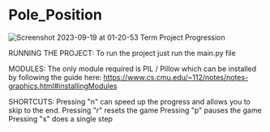 # Pole_Position

![Screenshot 2023-09-19 at 01-20-53 Term Project Progression](https://github.com/averybudlong/Pole_Position/assets/77567313/80fd8f73-8fb8-447c-ae7f-82bdb9d18f26)

RUNNING THE PROJECT:
To run the project just run the main.py file

MODULES:
The only module required is PIL / Pillow which can be installed by following the guide here:
https://www.cs.cmu.edu/~112/notes/notes-graphics.html#installingModules

SHORTCUTS:
Pressing "n" can speed up the progress and allows you to skip to the end.
Pressing "r" resets the game
Pressing "p" pauses the game
Pressing "s" does a single step
